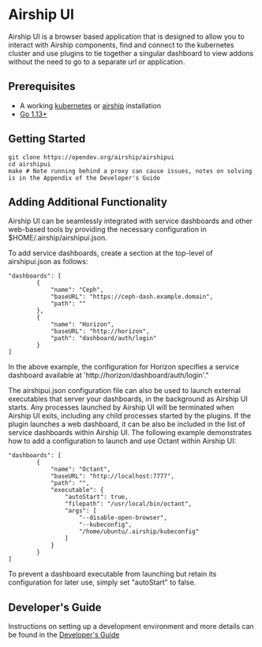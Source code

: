 # Airship UI

Airship UI is a browser based application that is designed to allow you to interact with Airship components, find and
connect to the kubernetes cluster and use plugins to tie together a singular dashboard to view addons without the need
to go to a separate url or application.

## Prerequisites

- A working [kubernetes](https://kubernetes.io/) or [airship](https://wiki.openstack.org/wiki/Airship) installation
- [Go 1.13+](https://golang.org/dl/)

## Getting Started

```
git clone https://opendev.org/airship/airshipui
cd airshipui
make # Note running behind a proxy can cause issues, notes on solving is in the Appendix of the Developer's Guide
```

## Adding Additional Functionality

Airship UI can be seamlessly integrated with service dashboards and other web-based tools by providing the necessary
configuration in $HOME/.airship/airshipui.json.

To add service dashboards, create a section at the top-level of airshipui.json as follows:

```
"dashboards": [
        {
            "name": "Ceph",
            "baseURL": "https://ceph-dash.example.domain",
            "path": ""
        },
        {
            "name": "Horizon",
            "baseURL": "http://horizon",
            "path": "dashboard/auth/login"
        }
]
```

In the above example, the configuration for Horizon specifies a service dashboard available at
'http://horizon/dashboard/auth/login'."

The airshipui.json configuration file can also be used to launch external executables that server your dashboards,
in the background as Airship UI starts. Any processes launched by Airship UI will be terminated when Airship UI exits,
including any child processes started by the plugins. If the plugin launches a web dashboard, it can be also be
included in the list of service dashboards within Airship UI. The following example demonstrates how to add a
configuration to launch and use Octant within Airship UI:

```
"dashboards": [
        {
            "name": "Octant",
            "baseURL": "http://localhost:7777",
            "path": "",
            "executable": {
                "autoStart": true,
                "filepath": "/usr/local/bin/octant",
                "args": [
                    "--disable-open-browser",
                    "--kubeconfig",
                    "/home/ubuntu/.airship/kubeconfig"
                ]
            }
        }
]
```

To prevent a dashboard executable from launching but retain its configuration for later use, simply set "autoStart" to
false.

## Developer's Guide

Instructions on setting up a development environment and more details can be found in the
[Developer's Guide](docs/source/developers.md)